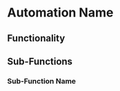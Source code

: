 

# Automation Name


## Functionality


## Sub-Functions
<!-- Overview of any function interplay or broad overviews -->


### Sub-Function Name
<!-- Subfunction description goes here -->


